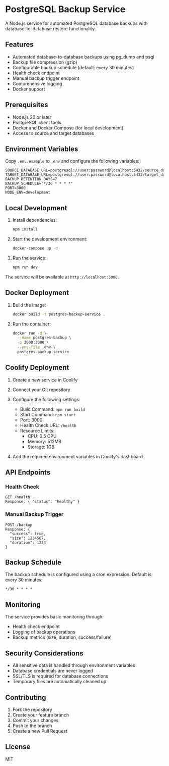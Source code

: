 # PostgreSQL Backup Service

A Node.js service for automated PostgreSQL database backups with database-to-database restore functionality.

## Features

- Automated database-to-database backups using pg_dump and psql
- Backup file compression (gzip)
- Configurable backup schedule (default: every 30 minutes)
- Health check endpoint
- Manual backup trigger endpoint
- Comprehensive logging
- Docker support

## Prerequisites

- Node.js 20 or later
- PostgreSQL client tools
- Docker and Docker Compose (for local development)
- Access to source and target databases

## Environment Variables

Copy `.env.example` to `.env` and configure the following variables:

```env
SOURCE_DATABASE_URL=postgresql://user:password@localhost:5432/source_database
TARGET_DATABASE_URL=postgresql://user:password@localhost:5432/target_database
BACKUP_RETENTION_DAYS=7
BACKUP_SCHEDULE="*/30 * * * *"
PORT=3000
NODE_ENV=development
```

## Local Development

1. Install dependencies:
   ```bash
   npm install
   ```

2. Start the development environment:
   ```bash
   docker-compose up -d
   ```

3. Run the service:
   ```bash
   npm run dev
   ```

The service will be available at `http://localhost:3000`.

## Docker Deployment

1. Build the image:
   ```bash
   docker build -t postgres-backup-service .
   ```

2. Run the container:
   ```bash
   docker run -d \
     --name postgres-backup \
     -p 3000:3000 \
     --env-file .env \
     postgres-backup-service
   ```

## Coolify Deployment

1. Create a new service in Coolify
2. Connect your Git repository
3. Configure the following settings:
   - Build Command: `npm run build`
   - Start Command: `npm start`
   - Port: 3000
   - Health Check URL: `/health`
   - Resource Limits:
     - CPU: 0.5 CPU
     - Memory: 512MB
     - Storage: 1GB

4. Add the required environment variables in Coolify's dashboard

## API Endpoints

### Health Check
```
GET /health
Response: { "status": "healthy" }
```

### Manual Backup Trigger
```
POST /backup
Response: {
  "success": true,
  "size": 1234567,
  "duration": 1234
}
```

## Backup Schedule

The backup schedule is configured using a cron expression. Default is every 30 minutes:
```
*/30 * * * *
```

## Monitoring

The service provides basic monitoring through:
- Health check endpoint
- Logging of backup operations
- Backup metrics (size, duration, success/failure)

## Security Considerations

- All sensitive data is handled through environment variables
- Database credentials are never logged
- SSL/TLS is required for database connections
- Temporary files are automatically cleaned up

## Contributing

1. Fork the repository
2. Create your feature branch
3. Commit your changes
4. Push to the branch
5. Create a new Pull Request

## License

MIT
